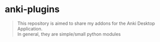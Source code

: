 # anki-plugins

> This repository is aimed to share my addons for the Anki Desktop Application.  
> In general, they are simple/small python modules